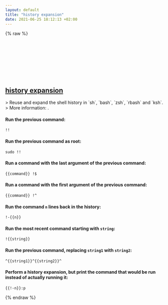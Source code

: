 ```yaml
---
layout: default
title: "history expansion"
date: 2021-06-25 18:12:13 +02:00
---
```

{% raw %}
<h2 id="history-expansion">
  <a href="/en/common/histexpand.html">history expansion</a> <a href="#history-expansion"><svg class="icon">
    <use href="/assets/images/unicode_sprite.svg#link" />
  </svg></a>
</h2>
> Reuse and expand the shell history in `sh`, `bash`, `zsh`, `rbash` and `ksh`.
> More information: <https://www.gnu.org/software/bash/manual/html_node/History-Interaction>.

#### Run the previous command:
```shell
!!
```
#### Run the previous command as root:
```shell
sudo !!
```
#### Run a command with the last argument of the previous command:
```shell
{{command}} !$
```
#### Run a command with the first argument of the previous command:
```shell
{{command}} !^
```
#### Run the command `n` lines back in the history:
```shell
!-{{n}}
```
#### Run the most recent command starting with `string`:
```shell
!{{string}}
```
#### Run the previous command, replacing `string1` with `string2`:
```shell
^{{string1}}^{{string2}}^
```
#### Perform a history expansion, but print the command that would be run instead of actually running it:
```shell
{{!-n}}:p
```
{% endraw %}